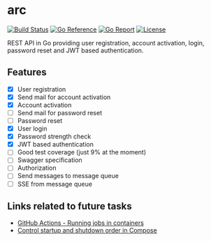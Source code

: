 # arc

[![Build Status](https://github.com/ectobit/arc/workflows/build/badge.svg)](https://github.com/ectobit/arc/actions)
[![Go Reference](https://pkg.go.dev/badge/go.ectobit.com/arc.svg)](https://pkg.go.dev/go.ectobit.com/arc)
[![Go Report](https://goreportcard.com/badge/go.ectobit.com/arc)](https://goreportcard.com/report/go.ectobit.com/arc)
[![License](https://img.shields.io/badge/license-BSD--2--Clause--Patent-orange.svg)](https://github.com/ectobit/arc/blob/main/LICENSE)

REST API in Go providing user registration, account activation, login, password reset and JWT based authentication.

## Features

- [x] User registration
- [x] Send mail for account activation
- [x] Account activation
- [ ] Send mail for password reset
- [ ] Password reset
- [x] User login
- [x] Password strength check
- [x] JWT based authentication
- [ ] Good test coverage (just 9% at the moment)
- [ ] Swagger specification
- [ ] Authorization
- [ ] Send messages to message queue
- [ ] SSE from message queue

## Links related to future tasks

- [GitHub Actions - Running jobs in containers](https://docs.github.com/en/actions/using-containerized-services/creating-postgresql-service-containers)
- [Control startup and shutdown order in Compose](https://docs.docker.com/compose/startup-order/)
